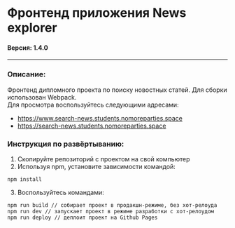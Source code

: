# Фронтенд приложения News explorer
#### Версия: 1.4.0
---
### Описание:
Фронтенд дипломного проекта по поиску новостных статей. Для сборки использован Webpack.  
Для просмотра воспользуйтесь следующими адресами:
+ https://www.search-news.students.nomoreparties.space  
+ https://search-news.students.nomoreparties.space  

### Инструкция по развёртыванию:
1. Скопируйте репозиторий с проектом на свой компьютер
2. Используя npm, установите зависимости командой:  
```
npm install
```
3. Воспользуйтесь командами:  
```
npm run build // собирает проект в продакшн-режиме, без хот-релоуда
npm run dev // запускает проект в режиме разработки с хот-релоудом
npm run deploy // деплоит проект на Github Pages
```
